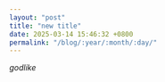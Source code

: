 ```yaml
---
layout: "post" 
title: "new title"
date: 2025-03-14 15:46:32 +0800
permalink: "/blog/:year/:month/:day/"
--- 
```


*godlike* 